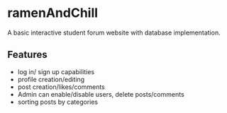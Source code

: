 # ramenAndChill
A basic interactive student forum website with database implementation.

## Features
- log in/ sign up capabilities
- profile creation/editing 
- post creation/likes/comments
- Admin can enable/disable users, delete posts/comments
- sorting posts by categories
